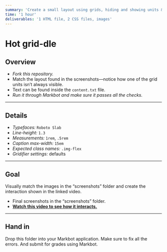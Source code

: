 ```yaml
---
summary: 'Create a small layout using grids, hiding and showing units & position.'
time: '1 hour'
deliverables: '1 HTML file, 2 CSS files, images'
---
```


# Hot grid-dle

## Overview

- *Fork this repository.*
- Match the layout found in the screenshots—notice how one of the grid units isn’t always visible.
- Text can be found inside the `content.txt` file.
- *Run it through Markbot and make sure it passes all the checks.*

---

## Details

- *Typefaces:* `Roboto Slab`
- *Line-height:* `1.3`
- *Measurements:* `1rem`, `.5rem`
- *Caption max-width:* `15em`
- *Expected class names:* `.img-flex`
- *Gridifier settings:* defaults

---

## Goal

Visually match the images in the “screenshots” folder and create the interaction shown in the linked video.

- Final screenshots in the “screenshots” folder.
- [**Watch this video to see how it interacts.**](https://youtu.be/p8RyGrS0LWc)

---

## Hand in

Drop this folder into your Markbot application. Make sure to fix all the errors. And submit for grades using Markbot.
